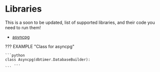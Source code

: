 # Libraries

This is a soon to be updated, list of supported libraries, and their code you need to run them!

* [asyncpg](https://pypi.org/project/asyncpg/)

??? EXAMPLE "Class for asyncpg"

    ```python
    class Asyncpg(dbtimer.DatabaseBuilder):
        ...
    ```